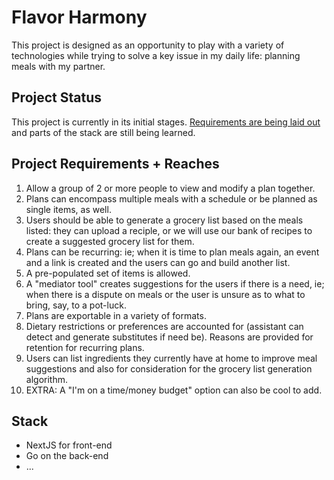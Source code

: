 # Flavor Harmony

This project is designed as an opportunity to play with a variety of technologies while trying to solve a key issue in my daily life: planning meals with my partner.

## Project Status

This project is currently in its initial stages. [Requirements are being laid out](#project-requirements) and parts of the stack are still being learned.

## Project Requirements + Reaches
1. Allow a group of 2 or more people to view and modify a plan together.
2. Plans can encompass multiple meals with a schedule or be planned as single items, as well.
3. Users should be able to generate a grocery list based on the meals listed: they can upload a reciple, or we will use our bank of recipes to create a suggested grocery list for them.
4. Plans can be recurring: ie; when it is time to plan meals again, an event and a link is created and the users can go and build another list.
5. A pre-populated set of items is allowed.
6. A "mediator tool" creates suggestions for the users if there is a need, ie; when there is a dispute on meals or the user is unsure as to what to bring, say, to a pot-luck.
7. Plans are exportable in a variety of formats.
8. Dietary restrictions or preferences are accounted for (assistant can detect and generate substitutes if need be). Reasons are provided for retention for recurring plans.
9. Users can list ingredients they currently have at home to improve meal suggestions and also for consideration for the grocery list generation algorithm.
10. EXTRA: A "I'm on a time/money budget" option can also be cool to add.

## Stack
- NextJS for front-end
- Go on the back-end
- ...